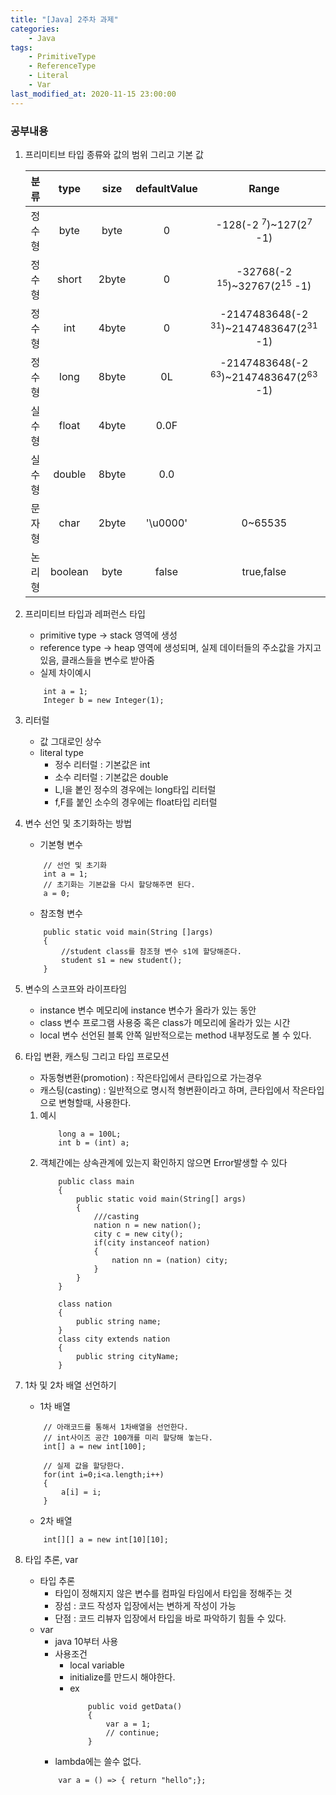 ```yaml
---
title: "[Java] 2주차 과제"
categories:
    - Java
tags:
    - PrimitiveType
    - ReferenceType
    - Literal
    - Var
last_modified_at: 2020-11-15 23:00:00
---
```


### 공부내용  <br>

1. 프리미티브 타입 종류와 값의 범위 그리고 기본 값<br>

    |분류|type|size|defaultValue|Range|
    |:---:|:---:|:---:|:---:|:---:|
    |정수형|byte|byte|0|-128(-2 <sup>7</sup>)~127(2<sup>7</sup> -1)|
    |정수형|short|2byte|0|-32768(-2 <sup>15</sup>)~32767(2<sup>15</sup> -1)|
    |정수형|int|4byte|0|-2147483648(-2 <sup>31</sup>)~2147483647(2<sup>31</sup> -1)|
    |정수형|long|8byte|0L|-2147483648(-2 <sup>63</sup>)~2147483647(2<sup>63</sup> -1)|
    |실수형|float|4byte|0.0F||
    |실수형|double|8byte|0.0||
    |문자형|char|2byte|'\u0000'|0~65535|
    |논리형|boolean|byte|false|true,false|

2. 프리미티브 타입과 레퍼런스 타입<br>
    - primitive type -> stack 영역에 생성
    - reference type -> heap 영역에 생성되며, 실제 데이터들의 주소값을 가지고 있음, 클래스들을 변수로 받아줌
    - 실제 차이예시
    ```
        int a = 1;
        Integer b = new Integer(1);
    ```
3. 리터럴<br>
    - 값 그대로인 상수
    - literal type
        - 정수 리터럴 : 기본값은 int
        - 소수 리터럴 : 기본값은 double
        - L,l을 봍인 정수의 경우에는 long타입 리터럴
        - f,F를 붙인 소수의 경우에는 float타입 리터럴
4. 변수 선언 및 초기화하는 방법<br>
    - 기본형 변수
    ```
        // 선언 및 초기화
        int a = 1;
        // 초기화는 기본값을 다시 할당해주면 된다.
        a = 0;
    ```
    - 참조형 변수
    ```
        public static void main(String []args)
        {
            //student class를 참조형 변수 s1에 할당해준다.
            student s1 = new student();
        }
    ```
5. 변수의 스코프와 라이프타임<br>
    - instance 변수
        메모리에 instance 변수가 올라가 있는 동안
    - class 변수
        프로그램 사용중 혹은 class가 메모리에 올라가 있는 시간
    - local 변수
        선언된 블록 안쪽 일반적으로는 method 내부정도로 볼 수 있다.
6. 타입 변환, 캐스팅 그리고 타입 프로모션<br>
    - 자동형변환(promotion) : 작은타입에서 큰타입으로 가는경우
    - 캐스팅(casting) : 일반적으로 명시적 형변환이라고 하며, 큰타입에서 작은타입으로 변형할때, 사용한다.
    1. 예시
        ```
            long a = 100L;
            int b = (int) a;
        ```
    2. 객체간에는 상속관계에 있는지 확인하지 않으면 Error발생할 수 있다
        ```
            public class main
            {
                public static void main(String[] args)
                {
                    ///casting
                    nation n = new nation();
                    city c = new city();
                    if(city instanceof nation)
                    {
                        nation nn = (nation) city;
                    }
                }
            }
        
            class nation
            {
                public string name;
            }
            class city extends nation
            {
                public string cityName;
            }
        ```
7. 1차 및 2차 배열 선언하기<br>
    - 1차 배열
    ```
        // 아래코드를 통해서 1차배열을 선언한다.
        // int사이즈 공간 100개를 미리 할당해 놓는다.
        int[] a = new int[100];
    
        // 실제 값을 할당한다.
        for(int i=0;i<a.length;i++)
        {
            a[i] = i;
        }
    ```
    - 2차 배열
    ```
        int[][] a = new int[10][10];
    ```
8. 타입 추론, var<br>
    - 타입 추론
        - 타입이 정해지지 않은 변수를 컴파일 타임에서 타입을 정해주는 것
        - 장섬 : 코드 작성자 입장에서는 변하게 작성이 가능
        - 단점 : 코드 리뷰자 입장에서 타입을 바로 파악하기 힘들 수 있다.
    - var
        - java 10부터 사용
        - 사용조건
            - local variable
            - initialize를 만드시 해야한다.
            - ex
                ```
                    public void getData()
                    {
                        var a = 1;
                        // continue;
                    }
                ```
        - lambda에는 쓸수 없다.
        ```
            var a = () => { return "hello";};
        ```